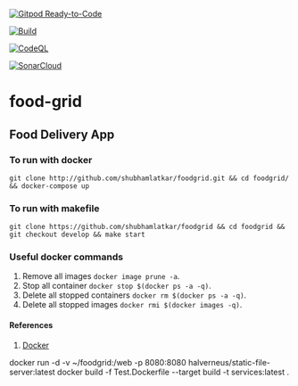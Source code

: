 [![Gitpod Ready-to-Code](https://img.shields.io/badge/Gitpod-Ready--to--Code-blue?logo=gitpod)](https://gitpod.io/#https://github.com/shubhamlatkar/foodgrid)

[![Build](https://github.com/shubhamlatkar/foodgrid/actions/workflows/build.yml/badge.svg)](https://github.com/shubhamlatkar/foodgrid/actions/workflows/build.yml)

[![CodeQL](https://github.com/shubhamlatkar/foodgrid/actions/workflows/codeql-analysis.yml/badge.svg)](https://github.com/shubhamlatkar/foodgrid/actions/workflows/codeql-analysis.yml)

[![SonarCloud](https://sonarcloud.io/images/project_badges/sonarcloud-white.svg)](https://sonarcloud.io/organizations/shubhamlatkar/projects)

# food-grid

## Food Delivery App

### To run with docker

```
git clone http://github.com/shubhamlatkar/foodgrid.git && cd foodgrid/ && docker-compose up
```

### To run with makefile
```
git clone https://github.com/shubhamlatkar/foodgrid && cd foodgrid && git checkout develop && make start
```

### Useful docker commands

1. Remove all images `docker image prune -a`.
2. Stop all container `docker stop $(docker ps -a -q)`.
3. Delete all stopped containers `docker rm $(docker ps -a -q)`.
4. Delete all stopped images `docker rmi $(docker images -q)`.

#### References

1. [Docker](https://www.codenotary.com/blog/extremely-useful-docker-commands/)


docker run -d -v ~/foodgrid:/web -p 8080:8080 halverneus/static-file-server:latest
docker build -f Test.Dockerfile --target build -t services:latest .
